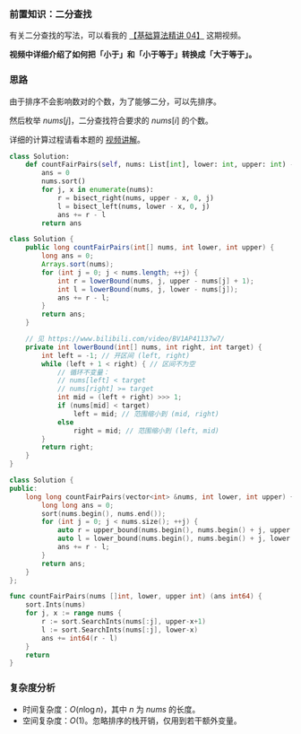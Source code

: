 ### 前置知识：二分查找

有关二分查找的写法，可以看我的 [【基础算法精讲 04】](https://www.bilibili.com/video/BV1AP41137w7/) 这期视频。

**视频中详细介绍了如何把「小于」和「小于等于」转换成「大于等于」。**

### 思路

由于排序不会影响数对的个数，为了能够二分，可以先排序。

然后枚举 $\textit{nums}[j]$，二分查找符合要求的 $\textit{nums}[i]$ 的个数。

详细的计算过程请看本题的 [视频讲解](https://www.bilibili.com/video/BV1GY411i7RP/)。

```py [sol1-Python3]
class Solution:
    def countFairPairs(self, nums: List[int], lower: int, upper: int) -> int:
        ans = 0
        nums.sort()
        for j, x in enumerate(nums):
            r = bisect_right(nums, upper - x, 0, j)
            l = bisect_left(nums, lower - x, 0, j)
            ans += r - l
        return ans
```

```java [sol1-Java]
class Solution {
    public long countFairPairs(int[] nums, int lower, int upper) {
        long ans = 0;
        Arrays.sort(nums);
        for (int j = 0; j < nums.length; ++j) {
            int r = lowerBound(nums, j, upper - nums[j] + 1);
            int l = lowerBound(nums, j, lower - nums[j]);
            ans += r - l;
        }
        return ans;
    }

    // 见 https://www.bilibili.com/video/BV1AP41137w7/
    private int lowerBound(int[] nums, int right, int target) {
        int left = -1; // 开区间 (left, right)
        while (left + 1 < right) { // 区间不为空
            // 循环不变量：
            // nums[left] < target
            // nums[right] >= target
            int mid = (left + right) >>> 1;
            if (nums[mid] < target)
                left = mid; // 范围缩小到 (mid, right)
            else
                right = mid; // 范围缩小到 (left, mid)
        }
        return right;
    }
}
```

```cpp [sol1-C++]
class Solution {
public:
    long long countFairPairs(vector<int> &nums, int lower, int upper) {
        long long ans = 0;
        sort(nums.begin(), nums.end());
        for (int j = 0; j < nums.size(); ++j) {
            auto r = upper_bound(nums.begin(), nums.begin() + j, upper - nums[j]);
            auto l = lower_bound(nums.begin(), nums.begin() + j, lower - nums[j]);
            ans += r - l;
        }
        return ans;
    }
};
```

```go [sol1-Go]
func countFairPairs(nums []int, lower, upper int) (ans int64) {
	sort.Ints(nums)
	for j, x := range nums {
		r := sort.SearchInts(nums[:j], upper-x+1)
		l := sort.SearchInts(nums[:j], lower-x)
		ans += int64(r - l)
	}
	return
}
```

### 复杂度分析

- 时间复杂度：$O(n\log n)$，其中 $n$ 为 $\textit{nums}$ 的长度。
- 空间复杂度：$O(1)$。忽略排序的栈开销，仅用到若干额外变量。

